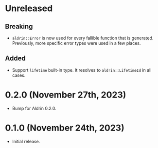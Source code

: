 # Unreleased

## Breaking

- `aldrin::Error` is now used for every fallible function that is generated. Previously, more
  specific error types were used in a few places.

## Added

- Support `lifetime` built-in type. It resolves to `aldrin::LifetimeId` in all cases.


# 0.2.0 (November 27th, 2023)

- Bump for Aldrin 0.2.0.


# 0.1.0 (November 24th, 2023)

- Initial release.
